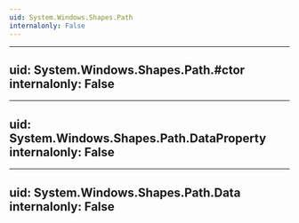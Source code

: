 ```yaml
---
uid: System.Windows.Shapes.Path
internalonly: False
---
```


---
uid: System.Windows.Shapes.Path.#ctor
internalonly: False
---

---
uid: System.Windows.Shapes.Path.DataProperty
internalonly: False
---

---
uid: System.Windows.Shapes.Path.Data
internalonly: False
---
